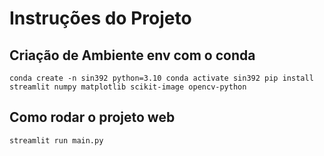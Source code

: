 # Instruções do Projeto
## Criação de Ambiente env com o conda 
`
conda create -n sin392 python=3.10
conda activate sin392
pip install streamlit numpy matplotlib scikit-image opencv-python
`

## Como rodar o projeto web
`
streamlit run main.py
`


